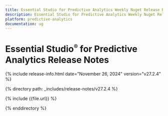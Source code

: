```yaml
---
title: Essential Studio for Predictive Analytics Weekly Nuget Release Release Notes  
description: Essential Studio for Predictive Analytics Weekly Nuget Release Release Notes  
platform: predictive-analytics
documentation: ug
---
```


# Essential Studio<sup style="font-size:70%">&reg;</sup> for Predictive Analytics  Release Notes  

{% include release-info.html date="November 26, 2024"  version="v27.2.4" %} 

{% directory path: _includes/release-notes/v27.2.4 %}

{% include {{file.url}} %}

{% enddirectory %}